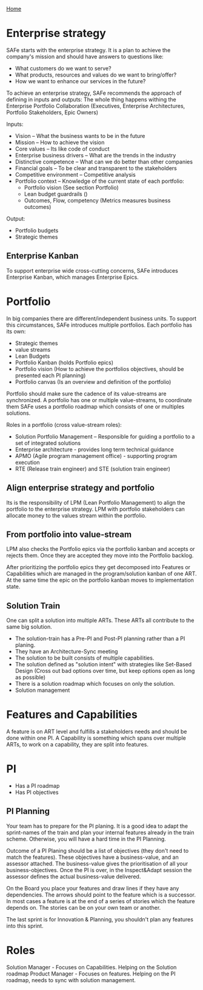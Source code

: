 [Home](/)

# Enterprise strategy

SAFe starts with the enterprise strategy. It is a plan to achieve the company's mission and should have answers to questions like:
* What customers do we want to serve?
* What products, resources and values do we want to bring/offer?
* How we want to enhance our services in the future?

To achieve an enterprise strategy, SAFe recommends the approach of defining in inputs and outputs:
The whole thing happens withing the Enterprise Portfolio Collaboration (Executives, Enterprise Architectures, Portfolio Stakeholders, Epic Owners)

Inputs: 
* Vision – What the business wants to be in the future
* Mission – How to achieve the vision 
* Core values – Its like code of conduct  
* Enterprise business drivers – What are the trends in the industry
* Distinctive competence – What can we do better than other companies
* Financial goals – To be clear and transparent to the stakeholders 
* Competitive environment – Competitive analysis 
* Portfolio context – Knowledge of the current state of each portfolio:
    * Portfolio vision (See section Portfolio)
    * Lean budget guardrails ()
    * Outcomes, Flow, competency (Metrics measures business outcomes)

Output:
* Portfolio budgets
* Strategic themes

## Enterprise Kanban
To support enterprise wide cross-cutting concerns, SAFe introduces Enterprise Kanban, which manages Enterprise Epics.  

# Portfolio
In big companies there are different/independent business units. To support this circumstances, SAFe introduces multiple portfolios.
Each portfolio has its own:
* Strategic themes
* value streams 
* Lean Budgets
* Portfolio Kanban (holds Portfolio epics)
* Portfolio vision (How to achieve the portfolios objectives, should be presented each PI planning)
* Portfolio canvas (Is an overview and definition of the portfolio)

Portfolio should make sure the cadence of its value-streams are synchronized.
A portfolio has one or multiple value-streams, to coordinate them SAFe uses a portfolio roadmap which consists of one or multiples solutions.

Roles in a portfolio (cross value-stream roles):
* Solution Portfolio Management – Responsible for guiding a portfolio to a set of integrated solutions
* Enterprise architecture - provides long term technical guidance
* APMO (Agile program management office) - supporting program execution
* RTE (Release train engineer) and STE (solution train engineer)

## Align enterprise strategy and portfolio
Its is the responsibility of LPM (Lean Portfolio Management) to align the portfolio to the enterprise strategy.
LPM with portfolio stakeholders can allocate money to the values stream within the portfolio.

## From portfolio into value-stream
LPM also checks the Portfolio epics via the portfolio kanban and accepts or rejects them. 
Once they are accepted they move into the Portfolio backlog.

After prioritizing the portfolio epics they get decomposed into Features or Capabilities which are managed in the program/solution kanban of one ART.
At the same time the epic on the portfolio kanban moves to implementation state. 

## Solution Train
One can split a solution into multiple ARTs. These ARTs all contribute to the same big solution.

* The solution-train has a Pre-PI and Post-PI planning rather than a PI planing.
* They have an Architecture-Sync meeting
* The solution to be built consists of multiple capabilities. 
* The solution defined as "solution intent" with strategies like Set-Based Design (Cross out bad options over time, but keep options open as long as possible)
* There is a solution roadmap which focuses on only the solution.
* Solution management 

# Features and Capabilities
A feature is on ART level and fulfills a stakeholders needs and should be done within one PI. 
A Capability is something which spans over multiple ARTs, to work on a capability, they are split into features. 

# PI
* Has a PI roadmap 
* Has PI objectives

## PI Planning
Your team has to prepare for the PI planing. It is a good idea to adapt the sprint-names of the train and plan your internal features already in the train scheme. 
Otherwise, you will have a hard time in the PI Planning.

Outcome of a PI Planing should be a list of objectives (they don't need to match the features). 
These objectives have a business-value, and an assessor attached. The business-value gives the prioritisation of all your business-objectives.
Once the PI is over, in the Inspect&Adapt session the assessor defines the actual business-value delivered.

On the Board you place your features and draw lines if they have any dependencies. The arrows should point to the feature which is a successor.
In most cases a feature is at the end of a series of stories which the feature depends on. The stories can be on your own team or another. 

The last sprint is for Innovation & Planning, you shouldn't plan any features into this sprint. 

# Roles
Solution Manager - Focuses on Capabilities. Helping on the Solution roadmap
Product Manager - Focuses on features. Helping on the PI roadmap, needs to sync with solution management.


